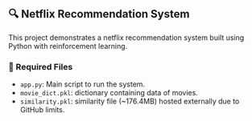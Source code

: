 ## 🔍 Netflix Recommendation System

This project demonstrates a netflix recommendation system built using Python with reinforcement learning.

### 📁 Required Files
- `app.py`: Main script to run the system.
- `movie_dict.pkl`: dictionary containing data of movies.
- `similarity.pkl`: similarity file (~176.4MB) hosted externally due to GitHub limits.

